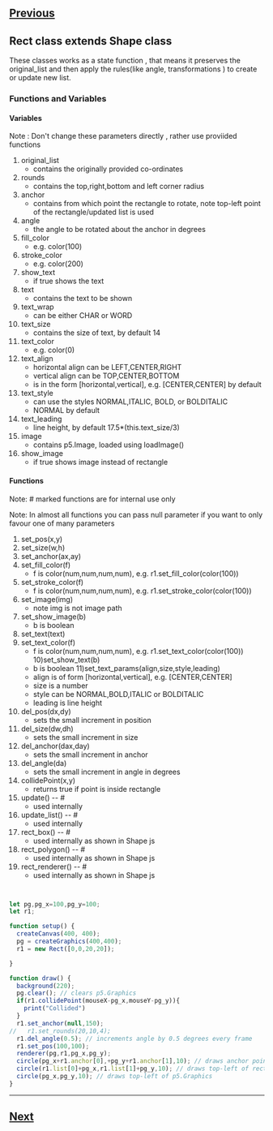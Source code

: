 [Previous](./event.md)
--------------------------------

## Rect class extends Shape class
These classes works as a state function , that means it preserves the original_list and then apply the rules(like angle, transformations ) to create or update new list.

### Functions and Variables

#### Variables

Note : Don't change these parameters directly , rather use proviided functions 

1) original_list
    - contains the originally provided co-ordinates
2) rounds
    - contains the top,right,bottom and left corner radius
3) anchor
    - contains from which point the rectangle to rotate, note top-left point of the rectangle/updated list is used
4) angle
    - the angle to be rotated about the anchor in degrees
5) fill_color
    - e.g. color(100)
6) stroke_color
    - e.g. color(200)
7) show_text
    - if true shows the text
8) text
    - contains the text to be shown
9) text_wrap
    - can be either CHAR or WORD
10) text_size
    - contains the size of text, by default 14
11) text_color
    - e.g. color(0)
12) text_align
    - horizontal align can be LEFT,CENTER,RIGHT
    - vertical align can be TOP,CENTER,BOTTOM
    - is in the form [horizontal,vertical], e.g. [CENTER,CENTER] by default
13) text_style
    - can use the styles NORMAL,ITALIC, BOLD, or BOLDITALIC
    - NORMAL by default
14) text_leading
    - line height, by default 17.5*(this.text_size/3)
15) image
    - contains p5.Image, loaded using loadImage()
16) show_image
    - if true shows image instead of rectangle

#### Functions

Note: # marked functions are for internal use only

Note: In almost all functions you can pass null parameter if you want to only favour one of many parameters

1) set_pos(x,y)
2) set_size(w,h)
3) set_anchor(ax,ay)
4) set_fill_color(f)
    - f is color(num,num,num,num), e.g. r1.set_fill_color(color(100))
5) set_stroke_color(f)
    - f is color(num,num,num,num), e.g. r1.set_stroke_color(color(100))
6) set_image(img)
    - note img is not image path
7) set_show_image(b)
    - b is boolean
8) set_text(text)
9) set_text_color(f)
    - f is color(num,num,num,num), e.g. r1.set_text_color(color(100))
10)set_show_text(b)
    - b is boolean
11)set_text_params(align,size,style,leading)
    - align is of form [horizontal,vertical], e.g. [CENTER,CENTER]
    - size is a number
    - style can be NORMAL,BOLD,ITALIC or BOLDITALIC
    - leading is line height
12) del_pos(dx,dy)
    - sets the small increment in position
13) del_size(dw,dh)
    - sets the small increment in size
14) del_anchor(dax,day)
    - sets the small increment in anchor
15) del_angle(da)
    - sets the small increment in angle in degrees
16) collidePoint(x,y)
    - returns true if point is inside rectangle
17) update()  -- #
    - used internally
18) update_list() -- #
    - used internally
19) rect_box() -- # 
    - used internally as shown in Shape js
20) rect_polygon() -- #
    - used internally as shown in Shape js
21) rect_renderer() -- #
    - used internally as shown in Shape js


```js


let pg,pg_x=100,pg_y=100;
let r1;

function setup() {
  createCanvas(400, 400);
  pg = createGraphics(400,400);
  r1 = new Rect([0,0,20,20]);

}

function draw() {
  background(220);
  pg.clear(); // clears p5.Graphics
  if(r1.collidePoint(mouseX-pg_x,mouseY-pg_y)){
    print("Collided")
  }
  r1.set_anchor(null,150);
//   r1.set_rounds(20,10,4);
  r1.del_angle(0.5); // increments angle by 0.5 degrees every frame
  r1.set_pos(100,100);
  renderer(pg,r1,pg_x,pg_y);
  circle(pg_x+r1.anchor[0],+pg_y+r1.anchor[1],10); // draws anchor point
  circle(r1.list[0]+pg_x,r1.list[1]+pg_y,10); // draws top-left of rectangle
  circle(pg_x,pg_y,10); // draws top-left of p5.Graphics
}


```


---------------------------------------
[Next](./container_ui.md)
-----------------------------